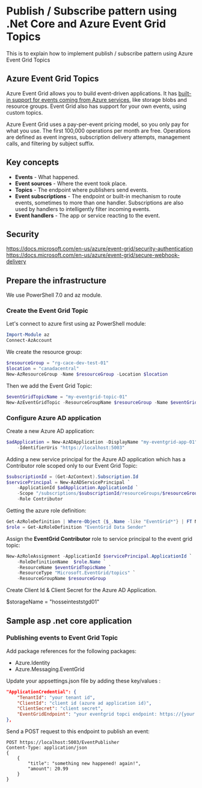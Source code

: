 # Publish / Subscribe pattern using .Net Core and Azure Event Grid Topics
This is to explain how to implement publish / subscribe pattern using Azure Event Grid Topics

## Azure Event Grid Topics
Azure Event Grid allows you to build event-driven applications.
It has [built-in support for events coming from Azure services](https://docs.microsoft.com/en-us/azure/event-grid/overview#event-sources), like storage blobs and resource groups. Event Grid also has support for your own events, using custom topics.

Azure Event Grid uses a pay-per-event pricing model, so you only pay for what you use. The first 100,000 operations per month are free. Operations are defined as event ingress, subscription delivery attempts, management calls, and filtering by subject suffix. 

## Key concepts
* **Events** - What happened.
* **Event sources** - Where the event took place.
* **Topics** - The endpoint where publishers send events.
* **Event subscriptions** - The endpoint or built-in mechanism to route events, sometimes to more than one handler. Subscriptions are also used by handlers to intelligently filter incoming events.
* **Event handlers** - The app or service reacting to the event.

## Security
https://docs.microsoft.com/en-us/azure/event-grid/security-authentication
https://docs.microsoft.com/en-us/azure/event-grid/secure-webhook-delivery

## Prepare the infrastructure
We use PowerShell 7.0 and az module.

### Create the Event Grid Topic
Let's connect to azure first using az PowerShell module:
``` powershell
Import-Module az
Connect-AzAccount
```
We create the resource group:
``` powershell
$resourceGroup = "rg-cace-dev-test-01"
$location = "canadacentral"
New-AzResourceGroup -Name $resourceGroup -Location $location
```

Then we add the Event Grid Topic:
``` powershell
$eventGridTopicName = "my-eventgrid-topic-01"
New-AzEventGridTopic -ResourceGroupName $resourceGroup -Name $eventGridTopicName -Location $location
```

### Configure Azure AD application
Create a new Azure AD application:
``` powershell
$adApplication = New-AzADApplication -DisplayName "my-eventgrid-app-01" `
    -IdentifierUris "https://localhost:5003"
```

Adding a new service principal for the Azure AD application which has a Contributor role scoped only to our Event Grid Topic:
``` powershell
$subscriptionId = (Get-AzContext).Subscription.Id
$servicePrincipal = New-AzADServicePrincipal `
    -ApplicationId $adApplication.ApplicationId `
    -Scope "/subscriptions/$subscriptionId/resourceGroups/$resourceGroup/providers/Microsoft.EventGrid/topics/$eventGridTopicName" `
    -Role Contributor
```

Getting the azure role definition:
``` powershell
Get-AzRoleDefinition | Where-Object {$_.Name -like "EventGrid*"} | FT Name, IsCustom, Id
$role = Get-AzRoleDefinition "EventGrid Data Sender"
```

Assign the **EventGrid Contributor** role to service principal to the event grid topic:
``` powershell
New-AzRoleAssignment -ApplicationId $servicePrincipal.ApplicationId `
    -RoleDefinitionName  $role.Name `
    -ResourceName $eventGridTopicName `
    -ResourceType "Microsoft.EventGrid/topics" `
    -ResourceGroupName $resourceGroup
```

Create Client Id & Client Secret for the Azure AD Application.


$storageName = "hosseinteststgd01"
## Sample asp .net core application 
### Publishing events to Event Grid Topic
Add package references for the following packages:
* Azure.Identity
* Azure.Messaging.EventGrid

Update your appsettings.json file by adding these key/values :
``` json
"ApplicationCredential": {
    "TenantId": "your tenant id",
    "ClientId": "client id (azure ad application id)",
    "ClientSecret": "client secret",
    "EventGridEndpoint": "your eventgrid topci endpoint: https://{your event grid topic name}.{region}-1.eventgrid.azure.net/api/events"
},
```

Send a POST request to this endpoint to publish an event:
```
POST https://localhost:5003/EventPublisher
Content-Type: application/json
{
    {
        "title": "something new happened! again!",
        "amount": 20.99
    }
}
```

